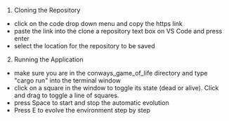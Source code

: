 1) Cloning the Repository
- click on the code drop down menu and copy the https link
- paste the link into the clone a repository text box on VS Code and press enter
- select the location for the repository to be saved
2) Running the Application
- make sure you are in the conways_game_of_life directory and type "cargo run" into the terminal window
- click on a square in the window to toggle its state (dead or alive). Click and drag to toggle a line of squares.
- press Space to start and stop the automatic evolution
- Press E to evolve the environment step by step
